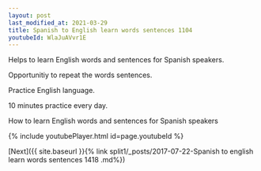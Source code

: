 ```yaml
---
layout: post
last_modified_at: 2021-03-29
title: Spanish to English learn words sentences 1104 
youtubeId: WlaJuAVvr1E
---
```

 
 
Helps to learn English words and sentences for Spanish speakers.

Opportunitiy to repeat the words sentences. 

Practice English language. 
 
10 minutes practice every day. 
 
How to learn English words and sentences for Spanish speakers 
 
{% include youtubePlayer.html id=page.youtubeId %}
 
 
[Next]({{ site.baseurl }}{% link  split1/_posts/2017-07-22-Spanish to english learn words sentences 1418 .md%})
 
